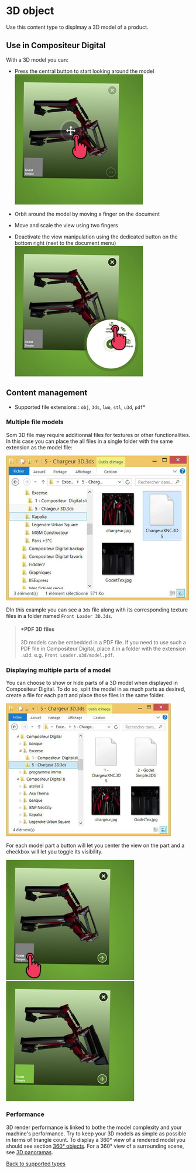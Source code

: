 # 3D object

Use this content type  to displmay a 3D model of a product.

## Use in Compositeur Digital

With a 3D model you can:

- Press the central button to start looking around the model<br/>
![objet 3D activation](img/3d_activation.jpg)

- Orbit around the model by moving a finger on the document
- Move and scale the view using two fingers
- Deactivate the view manipulation using the dedicated button on the bottom right (next to the document menu)<br/>
![objet 3D desactivation](img/3d_desactivation.jpg)


## Content management

- Supported file extensions : `obj`, `3ds`, `lwo`, `stl`, `u3d`, `pdf`*

### Multiple file models

Som 3D file may require additionnal files for textures or other functionalities. In this case you can place the all files in a single folder with the same extension as the model file:

![explorer 3D object](img/explorer_3dobj.jpg)

DIn this example you can see a `3ds` file along with its corresponding texture files in a folder named `Front Loader 3D.3ds`.

>#### *PDF 3D files
>3D models can be embedded in a PDF file. If you need to use such a PDF file in Compositeur Digital, place it in a folder with the extension `.u3d`. e.g. `Front Loader.u3d/model.pdf`.

### Displaying multiple parts of a model

You can choose to show or hide parts of a 3D model when displayed in Compositeur Digital. To do so, split the model in as much parts as desired, create a file for each part and place those files in the same folder.

![explorer 3D object parts](img/explorer_3dobj2.jpg)

For each model part a button will let you center the view on the part and a checkbox will let you toggle its visibility.

![layer](img/3d_layers1.jpg) ![layer activated](img/3d_layers2.jpg)

### Performance

3D render performance is linked to bothe the model complexity and your machine's performance. Try to keep your 3D models as simple as possible in terms of triangle count. To display a 360° view of a rendered model you should see section [360° objects](sequence.md). For a 360° view of a surrounding scene, see [3D panoramas](sequence.md).

[Back to supported types](content_types.md)
